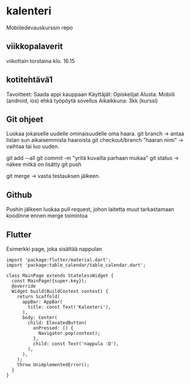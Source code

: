 # kalenteri
Mobiiledevauskurssin repo

## viikkopalaverit
viikottain torstaina klo. 16.15

## kotitehtävä1
Tavoitteet: Saada appi kauppaan
Käyttäjät: Opiskelijat
Alusta: Mobiili (android, ios) ehkä työpöytä sovellus
Aikaikkuna: 3kk (kurssi)

## Git ohjeet
Luokaa jokaiselle uudelle ominaisuudelle oma haara.
git branch -> antaa listan  sun aikaisemmista haaroista
git checkout/branch "haaran nimi" -> vaihtaa tai luo uuden.

git add --all
git commit -m "yritä kuvailla parhaan mukaa"
git status -> näkee mitkä on lisätty
git push

git merge -> vasta  testauksen jälkeen.

## Github
Pushin jälkeen luokaa pull request, johon laitetta muut tarkastamaan koodinne ennen merge toimintoa

## Flutter
Esimerkki page, joka sisältää nappulan
```
import 'package:flutter/material.dart';
import 'package:table_calendar/table_calendar.dart';

class MainPage extends StatelessWidget {
  const MainPage({super.key});
  @override
  Widget build(BuildContext context) {
    return Scaffold(
      appBar: AppBar(
        title: const Text('Kalenteri'),
      ),
      body: Center(
        child: ElevatedButton(
          onPressed: () {
            Navigator.pop(context);
          },
          child: const Text('nappula :D'),
        ),
      ),
    );
    throw UnimplementedError();
  }
}
```

